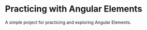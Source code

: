 # Practicing with Angular Elements

A simple project for practicing and exploring Angular Elements.
